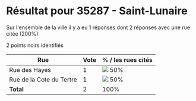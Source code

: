 # Résultat pour 35287 - Saint-Lunaire

Sur l'ensemble de la ville il y a eu 1 réponses dont 2 réponses avec une rue citée (200%)

2 points noirs identifiés

| Rue | Vote | % / les rues cités|
|-----|------|-------------------|
| Rue des Hayes | 1 | <img src="../../img/bar_50.gif" />&nbsp;50%|
| Rue de la Cote du Tertre | 1 | <img src="../../img/bar_50.gif" />&nbsp;50%|
| **Total** | 2 | 100%|
